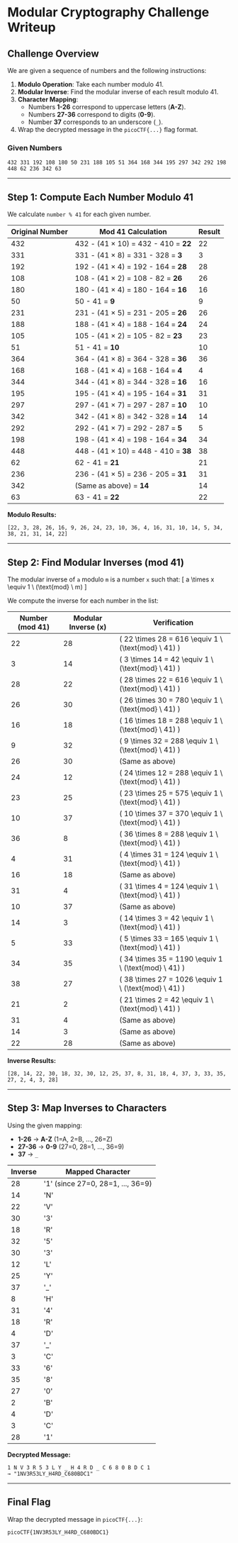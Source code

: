 # **Modular Cryptography Challenge Writeup**

## **Challenge Overview**
We are given a sequence of numbers and the following instructions:
1. **Modulo Operation**: Take each number modulo 41.
2. **Modular Inverse**: Find the modular inverse of each result modulo 41.
3. **Character Mapping**:
   - Numbers **1-26** correspond to uppercase letters (**A-Z**).
   - Numbers **27-36** correspond to digits (**0-9**).
   - Number **37** corresponds to an underscore (`_`).
4. Wrap the decrypted message in the `picoCTF{...}` flag format.

### **Given Numbers**
```
432 331 192 108 180 50 231 188 105 51 364 168 344 195 297 342 292 198 448 62 236 342 63
```

---

## **Step 1: Compute Each Number Modulo 41**
We calculate `number % 41` for each given number.

| Original Number | Mod 41 Calculation | Result |
|----------------|--------------------|--------|
| 432 | 432 - (41 × 10) = 432 - 410 = **22** | 22 |
| 331 | 331 - (41 × 8) = 331 - 328 = **3** | 3 |
| 192 | 192 - (41 × 4) = 192 - 164 = **28** | 28 |
| 108 | 108 - (41 × 2) = 108 - 82 = **26** | 26 |
| 180 | 180 - (41 × 4) = 180 - 164 = **16** | 16 |
| 50 | 50 - 41 = **9** | 9 |
| 231 | 231 - (41 × 5) = 231 - 205 = **26** | 26 |
| 188 | 188 - (41 × 4) = 188 - 164 = **24** | 24 |
| 105 | 105 - (41 × 2) = 105 - 82 = **23** | 23 |
| 51 | 51 - 41 = **10** | 10 |
| 364 | 364 - (41 × 8) = 364 - 328 = **36** | 36 |
| 168 | 168 - (41 × 4) = 168 - 164 = **4** | 4 |
| 344 | 344 - (41 × 8) = 344 - 328 = **16** | 16 |
| 195 | 195 - (41 × 4) = 195 - 164 = **31** | 31 |
| 297 | 297 - (41 × 7) = 297 - 287 = **10** | 10 |
| 342 | 342 - (41 × 8) = 342 - 328 = **14** | 14 |
| 292 | 292 - (41 × 7) = 292 - 287 = **5** | 5 |
| 198 | 198 - (41 × 4) = 198 - 164 = **34** | 34 |
| 448 | 448 - (41 × 10) = 448 - 410 = **38** | 38 |
| 62 | 62 - 41 = **21** | 21 |
| 236 | 236 - (41 × 5) = 236 - 205 = **31** | 31 |
| 342 | (Same as above) = **14** | 14 |
| 63 | 63 - 41 = **22** | 22 |

**Modulo Results:**
```
[22, 3, 28, 26, 16, 9, 26, 24, 23, 10, 36, 4, 16, 31, 10, 14, 5, 34, 38, 21, 31, 14, 22]
```

---

## **Step 2: Find Modular Inverses (mod 41)**
The modular inverse of `a` modulo `m` is a number `x` such that:
\[ a \times x \equiv 1 \ (\text{mod} \ m) \]

We compute the inverse for each number in the list:

| Number (mod 41) | Modular Inverse (x) | Verification |
|----------------|---------------------|--------------|
| 22 | 28 | \( 22 \times 28 = 616 \equiv 1 \ (\text{mod} \ 41) \) |
| 3 | 14 | \( 3 \times 14 = 42 \equiv 1 \ (\text{mod} \ 41) \) |
| 28 | 22 | \( 28 \times 22 = 616 \equiv 1 \ (\text{mod} \ 41) \) |
| 26 | 30 | \( 26 \times 30 = 780 \equiv 1 \ (\text{mod} \ 41) \) |
| 16 | 18 | \( 16 \times 18 = 288 \equiv 1 \ (\text{mod} \ 41) \) |
| 9 | 32 | \( 9 \times 32 = 288 \equiv 1 \ (\text{mod} \ 41) \) |
| 26 | 30 | (Same as above) |
| 24 | 12 | \( 24 \times 12 = 288 \equiv 1 \ (\text{mod} \ 41) \) |
| 23 | 25 | \( 23 \times 25 = 575 \equiv 1 \ (\text{mod} \ 41) \) |
| 10 | 37 | \( 10 \times 37 = 370 \equiv 1 \ (\text{mod} \ 41) \) |
| 36 | 8 | \( 36 \times 8 = 288 \equiv 1 \ (\text{mod} \ 41) \) |
| 4 | 31 | \( 4 \times 31 = 124 \equiv 1 \ (\text{mod} \ 41) \) |
| 16 | 18 | (Same as above) |
| 31 | 4 | \( 31 \times 4 = 124 \equiv 1 \ (\text{mod} \ 41) \) |
| 10 | 37 | (Same as above) |
| 14 | 3 | \( 14 \times 3 = 42 \equiv 1 \ (\text{mod} \ 41) \) |
| 5 | 33 | \( 5 \times 33 = 165 \equiv 1 \ (\text{mod} \ 41) \) |
| 34 | 35 | \( 34 \times 35 = 1190 \equiv 1 \ (\text{mod} \ 41) \) |
| 38 | 27 | \( 38 \times 27 = 1026 \equiv 1 \ (\text{mod} \ 41) \) |
| 21 | 2 | \( 21 \times 2 = 42 \equiv 1 \ (\text{mod} \ 41) \) |
| 31 | 4 | (Same as above) |
| 14 | 3 | (Same as above) |
| 22 | 28 | (Same as above) |

**Inverse Results:**
```
[28, 14, 22, 30, 18, 32, 30, 12, 25, 37, 8, 31, 18, 4, 37, 3, 33, 35, 27, 2, 4, 3, 28]
```

---

## **Step 3: Map Inverses to Characters**
Using the given mapping:
- **1-26** → **A-Z** (1=A, 2=B, ..., 26=Z)
- **27-36** → **0-9** (27=0, 28=1, ..., 36=9)
- **37** → `_`

| Inverse | Mapped Character |
|---------|------------------|
| 28 | '1' (since 27=0, 28=1, ..., 36=9) |
| 14 | 'N' |
| 22 | 'V' |
| 30 | '3' |
| 18 | 'R' |
| 32 | '5' |
| 30 | '3' |
| 12 | 'L' |
| 25 | 'Y' |
| 37 | '_' |
| 8 | 'H' |
| 31 | '4' |
| 18 | 'R' |
| 4 | 'D' |
| 37 | '_' |
| 3 | 'C' |
| 33 | '6' |
| 35 | '8' |
| 27 | '0' |
| 2 | 'B' |
| 4 | 'D' |
| 3 | 'C' |
| 28 | '1' |

**Decrypted Message:**
```
1 N V 3 R 5 3 L Y _ H 4 R D _ C 6 8 0 B D C 1
→ "1NV3R53LY_H4RD_C680BDC1"
```

---

## **Final Flag**
Wrap the decrypted message in `picoCTF{...}`:
```
picoCTF{1NV3R53LY_H4RD_C680BDC1}
```
